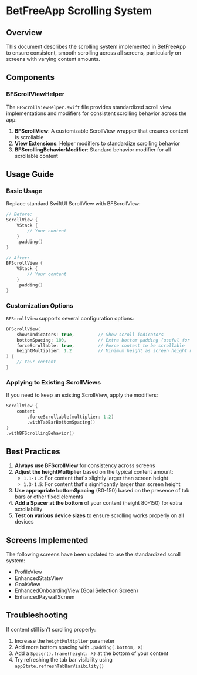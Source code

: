 # BetFreeApp Scrolling System

## Overview
This document describes the scrolling system implemented in BetFreeApp to ensure consistent, smooth scrolling across all screens, particularly on screens with varying content amounts.

## Components

### BFScrollViewHelper

The `BFScrollViewHelper.swift` file provides standardized scroll view implementations and modifiers for consistent scrolling behavior across the app:

1. **BFScrollView**: A customizable ScrollView wrapper that ensures content is scrollable
2. **View Extensions**: Helper modifiers to standardize scrolling behavior
3. **BFScrollingBehaviorModifier**: Standard behavior modifier for all scrollable content

## Usage Guide

### Basic Usage

Replace standard SwiftUI ScrollView with BFScrollView:

```swift
// Before:
ScrollView {
    VStack {
        // Your content
    }
    .padding()
}

// After:
BFScrollView {
    VStack {
        // Your content
    }
    .padding()
}
```

### Customization Options

`BFScrollView` supports several configuration options:

```swift
BFScrollView(
    showsIndicators: true,         // Show scroll indicators
    bottomSpacing: 100,            // Extra bottom padding (useful for tab bars)
    forceScrollable: true,         // Force content to be scrollable
    heightMultiplier: 1.2          // Minimum height as screen height multiplier
) {
    // Your content
}
```

### Applying to Existing ScrollViews

If you need to keep an existing ScrollView, apply the modifiers:

```swift
ScrollView {
    content
        .forceScrollable(multiplier: 1.2)
        .withTabBarBottomSpacing()
}
.withBFScrollingBehavior()
```

## Best Practices

1. **Always use BFScrollView** for consistency across screens
2. **Adjust the heightMultiplier** based on the typical content amount:
   - `1.1-1.2`: For content that's slightly larger than screen height
   - `1.3-1.5`: For content that's significantly larger than screen height
3. **Use appropriate bottomSpacing** (80-150) based on the presence of tab bars or other fixed elements
4. **Add a Spacer at the bottom** of your content (height 80-150) for extra scrollability
5. **Test on various device sizes** to ensure scrolling works properly on all devices

## Screens Implemented

The following screens have been updated to use the standardized scroll system:

- ProfileView
- EnhancedStatsView
- GoalsView
- EnhancedOnboardingView (Goal Selection Screen)
- EnhancedPaywallScreen

## Troubleshooting

If content still isn't scrolling properly:

1. Increase the `heightMultiplier` parameter
2. Add more bottom spacing with `.padding(.bottom, X)`
3. Add a `Spacer().frame(height: X)` at the bottom of your content
4. Try refreshing the tab bar visibility using `appState.refreshTabBarVisibility()` 